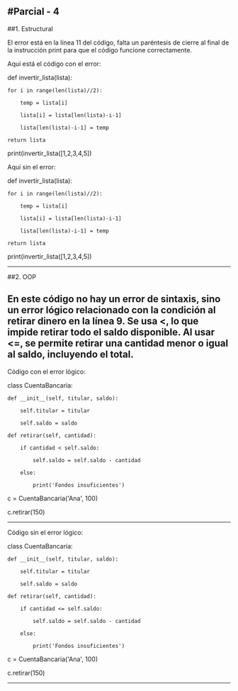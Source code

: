 #Parcial - 4
---
##1. Estructural

El error está en la línea 11 del código, falta un paréntesis de cierre al final de la instrucción print para que el código funcione correctamente.

Aquí está el código con el error:


def invertir_lista(lista):
    
    for i in range(len(lista)//2):
    
        temp = lista[i]
        
        lista[i] = lista[len(lista)-i-1]
        
        lista[len(lista)-i-1] = temp
    
    return lista

print(invertir_lista([1,2,3,4,5])

Aquí sin el error:

def invertir_lista(lista):

    for i in range(len(lista)//2):
    
        temp = lista[i]
        
        lista[i] = lista[len(lista)-i-1]
        
        lista[len(lista)-i-1] = temp
    
    return lista

print(invertir_lista([1,2,3,4,5])

---
##2. OOP

En este código no hay un error de sintaxis, sino un error lógico relacionado con la condición al retirar dinero en la línea 9.
Se usa <, lo que impide retirar todo el saldo disponible.
Al usar <=, se permite retirar una cantidad menor o igual al saldo, incluyendo el total.
---
Código con el error lógico:

class CuentaBancaria:

    def __init__(self, titular, saldo):
    
        self.titular = titular
        
        self.saldo = saldo
    
    def retirar(self, cantidad):
    
        if cantidad < self.saldo:
        
            self.saldo = self.saldo - cantidad
        
        else:
        
            print('Fondos insuficientes')

c = CuentaBancaria('Ana', 100)

c.retirar(150)

---
Código sin el error lógico:


class CuentaBancaria:

    def __init__(self, titular, saldo):
    
        self.titular = titular
        
        self.saldo = saldo
    
    def retirar(self, cantidad):
    
        if cantidad <= self.saldo:
        
            self.saldo = self.saldo - cantidad
        
        else:
        
            print('Fondos insuficientes')

c = CuentaBancaria('Ana', 100)

c.retirar(150)


---


